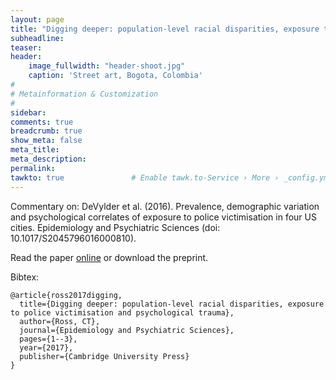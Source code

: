 ```yaml
---
layout: page
title: "Digging deeper: population-level racial disparities, exposure to police victimisation and psychological trauma"
subheadline: 
teaser: 
header:
    image_fullwidth: "header-shoot.jpg"
    caption: 'Street art, Bogota, Colombia'
#
# Metainformation & Customization
#
sidebar: 
comments: true
breadcrumb: true
show_meta: false
meta_title:           
meta_description:
permalink:
tawkto: true               # Enable tawk.to-Service › More › _config.yml
---
```


Commentary on: DeVylder et al. (2016). Prevalence, demographic variation and psychological correlates of exposure to police victimisation in four US cities.
Epidemiology and Psychiatric Sciences (doi: 10.1017/S2045796016000810).

Read the paper [online][1]  or download the preprint.

Bibtex:
```
@article{ross2017digging,
  title={Digging deeper: population-level racial disparities, exposure to police victimisation and psychological trauma},
  author={Ross, CT},
  journal={Epidemiology and Psychiatric Sciences},
  pages={1--3},
  year={2017},
  publisher={Cambridge University Press}
}   
```

 [1]: https://www.cambridge.org/core/services/aop-cambridge-core/content/view/0FF7F270E4FAB27BAD84502F7417D57E/S2045796017000130a.pdf/div-class-title-digging-deeper-population-level-racial-disparities-exposure-to-police-victimisation-and-psychological-trauma-div.pdf

 
